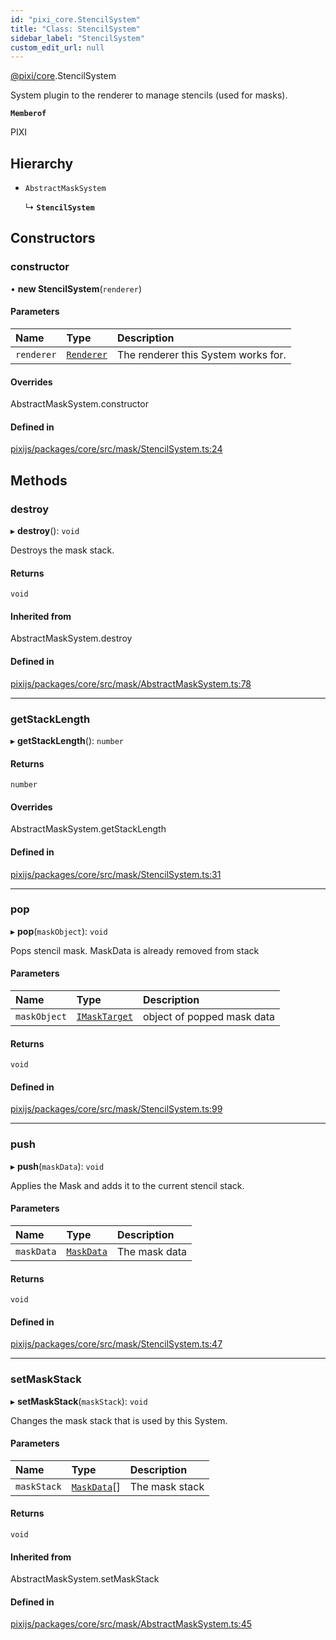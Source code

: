 ```yaml
---
id: "pixi_core.StencilSystem"
title: "Class: StencilSystem"
sidebar_label: "StencilSystem"
custom_edit_url: null
---
```


[@pixi/core](../modules/pixi_core.md).StencilSystem

System plugin to the renderer to manage stencils (used for masks).

**`Memberof`**

PIXI

## Hierarchy

- `AbstractMaskSystem`

  ↳ **`StencilSystem`**

## Constructors

### constructor

• **new StencilSystem**(`renderer`)

#### Parameters

| Name | Type | Description |
| :------ | :------ | :------ |
| `renderer` | [`Renderer`](pixi_core.Renderer.md) | The renderer this System works for. |

#### Overrides

AbstractMaskSystem.constructor

#### Defined in

[pixijs/packages/core/src/mask/StencilSystem.ts:24](https://github.com/pixijs/pixijs/blob/2194fe5c5/packages/core/src/mask/StencilSystem.ts#L24)

## Methods

### destroy

▸ **destroy**(): `void`

Destroys the mask stack.

#### Returns

`void`

#### Inherited from

AbstractMaskSystem.destroy

#### Defined in

[pixijs/packages/core/src/mask/AbstractMaskSystem.ts:78](https://github.com/pixijs/pixijs/blob/2194fe5c5/packages/core/src/mask/AbstractMaskSystem.ts#L78)

___

### getStackLength

▸ **getStackLength**(): `number`

#### Returns

`number`

#### Overrides

AbstractMaskSystem.getStackLength

#### Defined in

[pixijs/packages/core/src/mask/StencilSystem.ts:31](https://github.com/pixijs/pixijs/blob/2194fe5c5/packages/core/src/mask/StencilSystem.ts#L31)

___

### pop

▸ **pop**(`maskObject`): `void`

Pops stencil mask. MaskData is already removed from stack

#### Parameters

| Name | Type | Description |
| :------ | :------ | :------ |
| `maskObject` | [`IMaskTarget`](../interfaces/pixi_core.IMaskTarget.md) | object of popped mask data |

#### Returns

`void`

#### Defined in

[pixijs/packages/core/src/mask/StencilSystem.ts:99](https://github.com/pixijs/pixijs/blob/2194fe5c5/packages/core/src/mask/StencilSystem.ts#L99)

___

### push

▸ **push**(`maskData`): `void`

Applies the Mask and adds it to the current stencil stack.

#### Parameters

| Name | Type | Description |
| :------ | :------ | :------ |
| `maskData` | [`MaskData`](pixi_core.MaskData.md) | The mask data |

#### Returns

`void`

#### Defined in

[pixijs/packages/core/src/mask/StencilSystem.ts:47](https://github.com/pixijs/pixijs/blob/2194fe5c5/packages/core/src/mask/StencilSystem.ts#L47)

___

### setMaskStack

▸ **setMaskStack**(`maskStack`): `void`

Changes the mask stack that is used by this System.

#### Parameters

| Name | Type | Description |
| :------ | :------ | :------ |
| `maskStack` | [`MaskData`](pixi_core.MaskData.md)[] | The mask stack |

#### Returns

`void`

#### Inherited from

AbstractMaskSystem.setMaskStack

#### Defined in

[pixijs/packages/core/src/mask/AbstractMaskSystem.ts:45](https://github.com/pixijs/pixijs/blob/2194fe5c5/packages/core/src/mask/AbstractMaskSystem.ts#L45)
